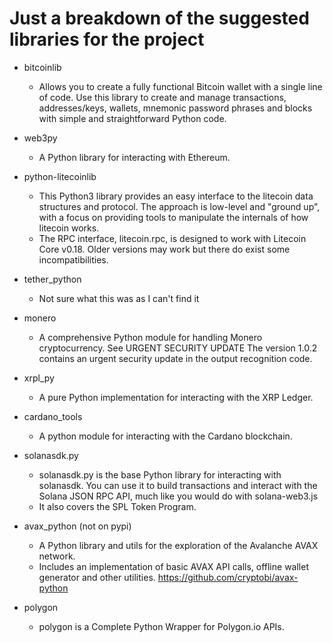 # Just a breakdown of the suggested libraries for the project

- bitcoinlib
    - Allows you to create a fully functional Bitcoin wallet with a single line of code. Use this library to create and manage transactions, addresses/keys, wallets, mnemonic password phrases and blocks with simple and straightforward Python code.

- web3py
    - A Python library for interacting with Ethereum.

- python-litecoinlib
    - This Python3 library provides an easy interface to the litecoin data structures and protocol. The approach is low-level and "ground up", with a focus on providing tools to manipulate the internals of how litecoin works.
    - The RPC interface, litecoin.rpc, is designed to work with Litecoin Core v0.18. Older versions may work but there do exist some incompatibilities.

- tether_python
    - Not sure what this was as I can't find it

- monero
    - A comprehensive Python module for handling Monero cryptocurrency.
See URGENT SECURITY UPDATE The version 1.0.2 contains an urgent security update in the output recognition code.

- xrpl_py 
    - A pure Python implementation for interacting with the XRP Ledger.

- cardano_tools 
    - A python module for interacting with the Cardano blockchain.

- solanasdk.py
    - solanasdk.py is the base Python library for interacting with solanasdk. You can use it to build transactions and interact with the Solana JSON RPC API, much like you would do with solana-web3.js
    - It also covers the SPL Token Program.

- avax_python (not on pypi)
    - A Python library and utils for the exploration of the Avalanche AVAX network.
    - Includes an implementation of basic AVAX API calls, offline wallet generator and other utilities.
    https://github.com/cryptobi/avax-python

- polygon
    - polygon is a Complete Python Wrapper for Polygon.io APIs.